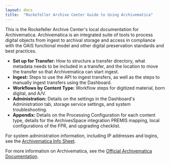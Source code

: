 ```yaml
---
layout: docs
title:  "Rockefeller Archive Center Guide to Using Archivematica"
---
```


This is the Rockefeller Archive Center's local documentation for Archivematica. Archivematica is an integrated suite of tools to process digital objects from ingest to archival storage and access in compliance with the OAIS functional model and other digital preservation standards and best practices.

 - **Set up for Transfer:** How to structure a transfer directory, what metadata needs to be included in a transfer, and the location to move the transfer so that Archivematica can start ingest.
 - **Ingest:** Steps to use the API to ingest transfers, as well as the steps to manually ingest transfers using the Dashboard.
 - **Workflows by Content Type:** Workflow steps for digitized material, born digital, and A/V.
 - **Administration:** Details on the settings in the Dashboard's Administration tab, storage service settings, and system troubleshooting.
 - **Appendix:** Details on the Processing Configuration for each content type, details for the ArchivesSpace integration PREMIS mapping, local configurations of the FPR, and upgrading checklist.

For system administration information, including IP addresses and logins, see the [Archivematica Info Sheet]().

For more information on Archivematica, see the [Official Archivematica Documentation](https://www.archivematica.org/en/docs/archivematica-1.7/).

